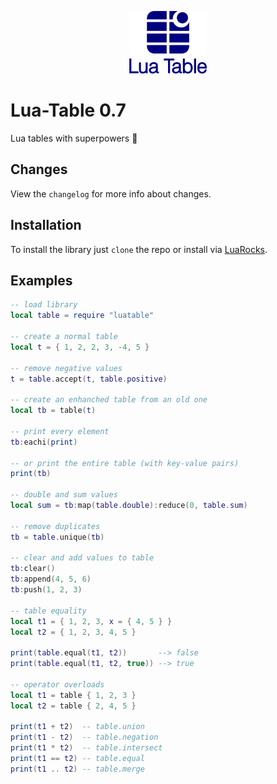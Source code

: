 <p align="center"><img src="logo/vertical.png" alt="lua-table" height="100px"></p>

# Lua-Table 0.7
Lua tables with superpowers :muscle:

## Changes
View the ```changelog``` for more info about changes.

## Installation
To install the library just ```clone``` the repo or install via [LuaRocks](https://luarocks.org/modules/Luca96/luatable).

## Examples
```lua
-- load library
local table = require "luatable"

-- create a normal table
local t = { 1, 2, 2, 3, -4, 5 }

-- remove negative values
t = table.accept(t, table.positive)

-- create an enhanched table from an old one
local tb = table(t)

-- print every element
tb:eachi(print)

-- or print the entire table (with key-value pairs)
print(tb)

-- double and sum values
local sum = tb:map(table.double):reduce(0, table.sum)

-- remove duplicates
tb = table.unique(tb)

-- clear and add values to table
tb:clear()
tb:append(4, 5, 6)
tb:push(1, 2, 3)

-- table equality
local t1 = { 1, 2, 3, x = { 4, 5 } }
local t2 = { 1, 2, 3, 4, 5 }

print(table.equal(t1, t2))       --> false
print(table.equal(t1, t2, true)) --> true

-- operator overloads
local t1 = table { 1, 2, 3 }
local t2 = table { 2, 4, 5 }

print(t1 + t2)  -- table.union
print(t1 - t2)  -- table.negation
print(t1 * t2)  -- table.intersect
print(t1 == t2) -- table.equal
print(t1 .. t2) -- table.merge

```
